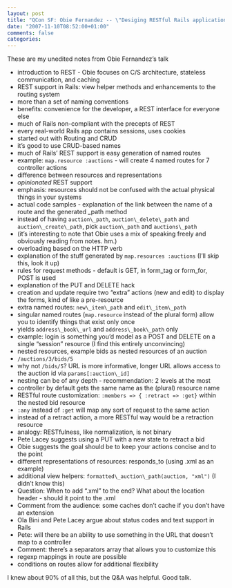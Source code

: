 ```yaml
---
layout: post
title: "QCon SF: Obie Fernandez -- \"Desiging RESTful Rails applications\""
date: "2007-11-10T08:52:00+01:00"
comments: false
categories: 
---
```


<p>These are my unedited notes from Obie Fernandez&#8217;s talk</p>

<ul>
<li>introduction to REST - Obie focuses on C/S architecture, stateless communication, and caching</li>
<li>REST support in Rails: view helper methods and enhancements to the routing system</li>
<li>more than a set of naming conventions</li>
<li>benefits: convenience for the developer, a REST interface for everyone else</li>
<li>much of Rails non-compliant with the precepts of REST</li>
<li>every real-world Rails app contains sessions, uses cookies</li>
<li>started out with Routing and CRUD</li>
<li>it&#8217;s good to use CRUD-based names</li>
<li>much of Rails&#8217; REST support is easy generation of named routes</li>
<li>example: <code>map.resource :auctions</code> - will create 4 named routes for 7 controller actions</li>
<li>difference between resources and representations</li>
<li><em>opinionated</em> REST support</li>
<li>emphasis: resources should not be confused with the actual physical things in your systems</li>
<li>actual code samples - explanation of the link between the name of a route and the generated _path method</li>
<li>instead of having <code>auction\_path</code>, <code>auction\_delete\_path</code> and <code>auction\_create\_path</code>, pick <code>auction\_path</code> and <code>auctions\_path</code></li>
<li>(it&#8217;s interesting to note that Obie uses a mix of speaking freely and obviously reading from notes. hm.)</li>
<li>overloading based on the HTTP verb</li>
<li>explanation of the stuff generated by <code>map.resources :auctions</code> (I&#8217;ll skip this, look it up)</li>
<li>rules for request methods - default is GET, in form_tag or form_for, POST is used</li>
<li>explanation of the PUT and DELETE hack</li>
<li>creation and update require two &#8220;extra&#8221; actions (new and edit) to display the forms, kind of like a pre-resource</li>
<li>extra named routes: <code>new\_item\_path</code> and <code>edit\_item\_path</code></li>
<li>singular named routes (<code>map.resource</code> instead of the plural form) allow you to identify things that exist only once</li>
<li>yields <code>address\_book\_url</code> and <code>address\_book\_path</code> only</li>
<li>example: login is something you&#8217;d model as a POST and DELETE on a single &#8220;session&#8221; resource (I find this entirely unconvincing)</li>
<li>nested resources, example bids as nested resources of an auction</li>
<li><code>/auctions/3/bids/5</code></li>
<li>why not <code>/bids/5</code>? URL is more informative, longer URL allows access to the auction id via <code>params[:auction\_id]</code></li>
<li>nesting can be of any depth -  recommendation: 2 levels at the most</li>
<li>controller by default gets the same name as the (plural) resource name</li>
<li>RESTful route customization: <code>:members =&gt; { :retract =&gt; :get}</code> within the nested bid resource</li>
<li><code>:any</code> instead of <code>:get</code> will map any sort of request to the same action</li>
<li>instead of a retract action, a more RESTful way would be a retraction resource </li>
<li>analogy: RESTfulness, like normalization, is not binary</li>
<li>Pete Lacey suggests using a PUT with a new state to retract a bid</li>
<li>Obie suggests the goal should be to keep your actions concise and to the point</li>
<li>different representations of resources: responds_to (using .xml as an example)</li>
<li>additional view helpers: <code>formatted\_auction\_path(auction, "xml")</code> (I didn&#8217;t know this)</li>
<li>Question: When to add &#8220;.xml&#8221; to the end? What about the location header - should it point to the .xml </li>
<li>Comment from the audience: some caches don&#8217;t cache if you don&#8217;t have an extension</li>
<li>Ola Bini and Pete Lacey argue about status codes and text support in Rails</li>
<li>Pete: will there be an ability to use something in the URL that doesn&#8217;t map to a controller </li>
<li>Comment: there&#8217;s a separators array that allows you to customize this</li>
<li>regexp mappings in route are possible</li>
<li>conditions on routes allow for additional flexibility</li>
</ul>

<p>I knew about 90% of all this, but the Q&#38;A was helpful. Good talk.</p>


